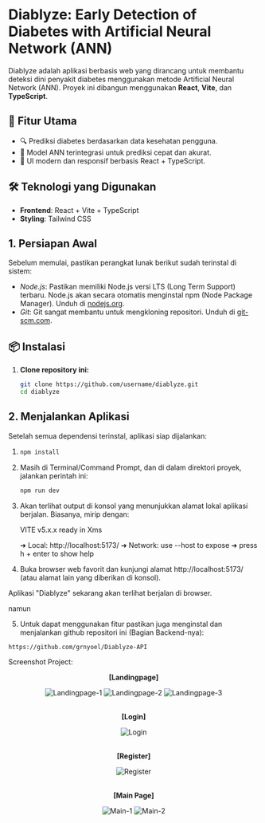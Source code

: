 # Diablyze: Early Detection of Diabetes with Artificial Neural Network (ANN)

Diablyze adalah aplikasi berbasis web yang dirancang untuk membantu deteksi dini penyakit diabetes menggunakan metode Artificial Neural Network (ANN). Proyek ini dibangun menggunakan **React**, **Vite**, dan **TypeScript**.

## 🚀 Fitur Utama

- 🔍 Prediksi diabetes berdasarkan data kesehatan pengguna.
- 🤖 Model ANN terintegrasi untuk prediksi cepat dan akurat.
- 🧩 UI modern dan responsif berbasis React + TypeScript.

## 🛠️ Teknologi yang Digunakan

- **Frontend**: React + Vite + TypeScript
- **Styling**: Tailwind CSS 

## 1. Persiapan Awal

Sebelum memulai, pastikan perangkat lunak berikut sudah terinstal di sistem:

* *Node.js*: Pastikan memiliki Node.js versi LTS (Long Term Support) terbaru. Node.js akan secara otomatis menginstal npm (Node Package Manager). Unduh di [nodejs.org](https://nodejs.org/).
* *Git*: Git sangat membantu untuk mengkloning repositori. Unduh di [git-scm.com](https://git-scm.com/).


## 📦 Instalasi

1. **Clone repository ini:**

   ```bash
   git clone https://github.com/username/diablyze.git
   cd diablyze

## 2. Menjalankan Aplikasi

Setelah semua dependensi terinstal, aplikasi siap dijalankan:
1. ```bash
   npm install

2.  Masih di Terminal/Command Prompt, dan di dalam direktori proyek, jalankan perintah ini:
    ```bash
    npm run dev

3.  Akan terlihat output di konsol yang menunjukkan alamat lokal aplikasi berjalan. Biasanya, mirip dengan:
    
    VITE v5.x.x ready in Xms

      ➜ Local:   http://localhost:5173/
      ➜ Network: use --host to expose
      ➜ press h + enter to show help
    
4.  Buka browser web favorit dan kunjungi alamat http://localhost:5173/ (atau alamat lain yang diberikan di konsol).

Aplikasi "Diablyze" sekarang akan terlihat berjalan di browser.

namun

5. Untuk dapat menggunakan fitur pastikan juga menginstal dan menjalankan github repositori ini (Bagian Backend-nya):
```bash
https://github.com/grnyoel/Diablyze-API

```

Screenshot Project:
<div align="center">
  <p><strong>[Landingpage]</strong></p>
  <img src="https://github.com/user-attachments/assets/5a4a7239-4961-447e-88ba-c737d1e73690" alt="Landingpage-1" />
  <img src="https://github.com/user-attachments/assets/0efed555-6419-41f5-90bd-e3f8a7e1ce97" alt="Landingpage-2" />
  <img src="https://github.com/user-attachments/assets/19568ac2-352b-4ec0-ac56-e0ff654194a8" alt="Landingpage-3" />
</div>
<br>
<div align="center">
  <p><strong>[Login]</strong></p>
  <img src="https://github.com/user-attachments/assets/d04f0df3-5a15-4109-8305-b4756b7f0d3a" alt="Login" />
</div>
<br>
<div align="center">
  <p><strong>[Register]</strong></p>
  <img src="https://github.com/user-attachments/assets/5e8d4ffa-4373-44f6-933e-1d07b5670f0c" alt="Register" />
</div>
<br>
<div align="center">
  <p><strong>[Main Page]</strong></p>
   <img src="https://github.com/user-attachments/assets/27eff4fa-7c0c-4a72-8927-ca751ea4fbda" alt="Main-1" />
  <img src="https://github.com/user-attachments/assets/1a8d20d3-33a4-45f9-b33f-64d8f2807a4b" alt="Main-2" />

</div>
